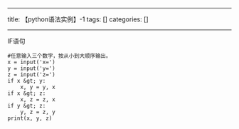 
--- 
title:  【python语法实例】-1 
tags: []
categories: [] 

---
IF语句

```
#任意输入三个数字，按从小到大顺序输出。
x = input('x=')
y = input('y=')
z = input('z=')
if x &gt; y:
    x, y = y, x
if x &gt; z:
    x, z = z, x
if y &gt; z:
    y, z = z, y
print(x, y, z)

```
